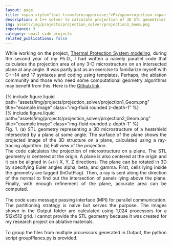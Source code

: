 ```yaml
---
layout: page
title: <span style="text-transform:uppercase;">P</span>rojection <span style="text-transform:uppercase;">S</span>olver
description: A C++ solver to calculate projection of 3D STL geometries on a user-defined plane
img: assets/img/projects/projection_solver/projection1_Geom.png
importance: 3
category: small side projects
related_publications: false
---
```


<div align="justify">
While working on the project, <a href="https://saurabh-s-sawant.github.io/projects/6_project/">Thermal Protection System modeling</a>, during the second year of my Ph.D., I had written a naively parallel code that calculates the projection area of any 3-D microstructure on an intersected plane at any angle. 
It was partly just as an exercise to familiarize myself with C++14 and 17 syntaxes and coding using templates. 
Perhaps, the ablation community and those who need some computational geometry algorithms may benefit from this.
Here is the <a href="https://github.com/saurabh-s-sawant/parallel-projection-solver">Github link</a>.
</div>
<br>

<div class="row">
    <div class="col-sm mt-3 mt-md-0">
        {% include figure.liquid path="assets/img/projects/projection_solver/projection1_Geom.png" title="example image" class="img-fluid rounded z-depth-1" %}
    </div>
    <div class="col-sm mt-3 mt-md-0">
        {% include figure.liquid path="assets/img/projects/projection_solver/projection2_Geom.png" title="example image" class="img-fluid rounded z-depth-1" %}
    </div>
</div>
<div class="caption">
<div align="justify">
Fig. 1. (a) STL geometry representing a 3D microstructure of a heatshield intersected by a plane at some angle. The surface of the plane shows the projected image of the 3D structure on a plane, calculated using a ray-tracing algorithm. (b) Full view of the projection.
</div>
</div>

<div align="justify">
The code calculates the projection of microstructure on a plane. The STL geometry is centered at the origin. A plane is also centered at the origin and it can be aligned in (+/-) X, Y, Z directions. The plane can be rotated in 3D by specifying Euler angles alpha, beta, and gamma. First, cells lying inside the geometry are tagged (InOutFlag). Then, a ray is sent along the direction of the normal to find out the intersection of panels lying above the plane. Finally, with enough refinement of the plane, accurate area can be computed.
</div>

<div align="justify">
<br>
The code uses message passing interface (MPI) for parallel communication. The partitioning strategy is naive but serves the purpose. The images shown in the Output folder are calculated using 1,024 processors for a 512x512 grid. I cannot provide the STL geometry because it was created for my research project on ablative materials.
</div>

<div align="justify">
<br>
To group the files from multiple processors generated in Output, the python script groupPlanes.py is provided.
</div>
<br>
